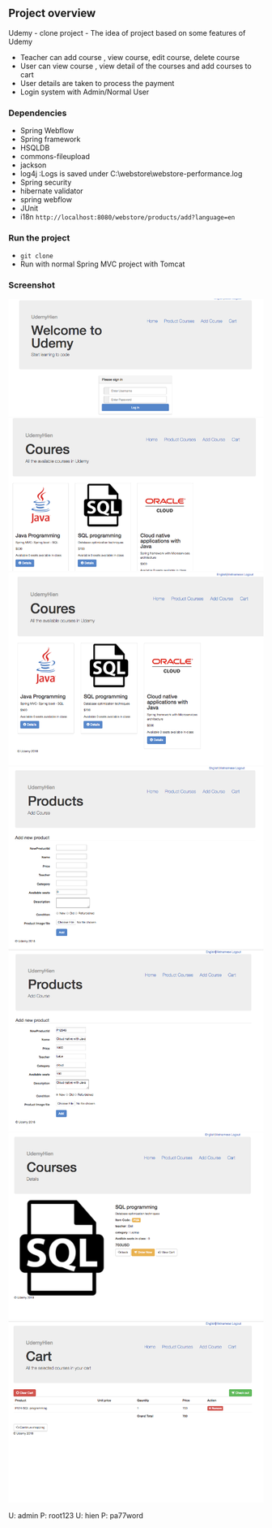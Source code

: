 ## Project overview
Udemy - clone project - The idea of project based on some features of Udemy
+ Teacher can add course , view course, edit course, delete course
+ User can view course , view detail of the courses and add courses to cart
+ User details are taken to process the payment 
+ Login system with Admin/Normal User


### Dependencies 
+ Spring Webflow 
+ Spring framework
+ HSQLDB
+ commons-fileupload 
+ jackson
+ log4j :Logs is saved under C:\webstore\webstore-performance.log
+ Spring security
+ hibernate validator
+ spring webflow
+ JUnit 
+ i18n `http://localhost:8080/webstore/products/add?language=en`

### Run the project 
+ `git clone`
+ Run with normal Spring MVC project with Tomcat 
	
### Screenshot
<img src="./imgs/1.png">
<img src="./imgs/2.png">
<img src="./imgs/3.png">
<img src="./imgs/4.png">
<img src="./imgs/5.png">
<img src="./imgs/6.png">
<img src="./imgs/7.png">
	
	


U: admin P: root123
U: hien  P: pa77word

